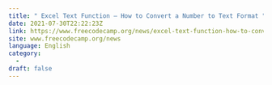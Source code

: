 ```yaml
---
title: " Excel Text Function – How to Convert a Number to Text Format "
date: 2021-07-30T22:22:23Z
link: https://www.freecodecamp.org/news/excel-text-function-how-to-convert-a-number-to-text-format/?utm_medium=RSS&utm_source=news.12bit.vn
site: www.freecodecamp.org/news
language: English
category:
  -   
draft: false
---
```


